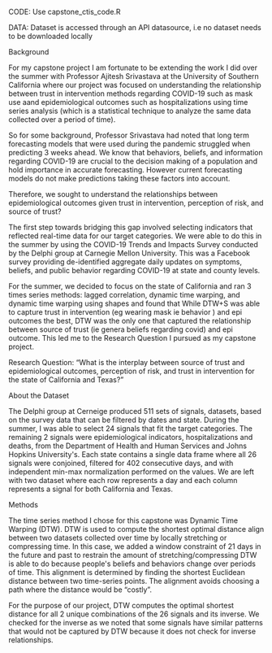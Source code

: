 CODE: Use capstone_ctis_code.R 

DATA: Dataset is accessed through an API datasource, i.e no dataset needs to be downloaded locally 

Background

For my capstone project I am fortunate to be extending the work I did over the summer with Professor Ajitesh Srivastava at the University of Southern California where our project was focused on understanding the relationship between trust in intervention methods regarding COVID-19 such as mask use aand epidemiological outcomes such as hospitalizations using time series analysis (which is a statistical technique to analyze the same data collected over a period of time).

So for some background, Professor Srivastava had noted that long term forecasting models that were used during the pandemic struggled when predicting 3 weeks ahead. We know that behaviors, beliefs, and information regarding COVID-19 are crucial to the decision making of a population and hold importance in accurate forecasting. However current forecasting models do not make predictions taking these factors into account. 

Therefore, we sought to understand the relationships between epidemiological outcomes given trust in intervention, perception of risk, and source of trust? 

The first step towards bridging this gap involved selecting indicators that reflected real-time data for our target categories. We were able to do this in the summer by using the COVID-19 Trends and Impacts Survey conducted by the Delphi group at Carnegie Mellon University. This was a Facebook survey providing de-identified aggregate daily updates on symptoms, beliefs, and public behavior regarding COVID-19 at state and county levels. 

For the summer, we decided to focus on the state of California and ran 3 times series methods: lagged correlation, dynamic time warping, and dynamic time warping using shapes and found that While DTW+S was able to capture trust in intervention (eg wearing mask ie behavior ) and epi outcomes the best, DTW was the only one that captured the relationship between source of trust (ie genera beliefs regarding covid) and epi outcome. This led me to the Research Question I pursued as my capstone project.


Research Question:  “What is the interplay between source of trust and epidemiological outcomes, perception of risk, and trust in intervention for the state of California and Texas?” 


About the Dataset 

The Delphi group at Cerneige produced 511 sets of signals, datasets, based on the survey data that can be filtered by dates and state. During the summer, I was able to select 24 signals that fit the target categories. The remaining 2 signals were epidemiological indicators, hospitalizations and deaths, from the Department of Health and Human Services and Johns Hopkins University's. Each state contains a single data frame where all 26 signals were conjoined, filtered for 402 consecutive days, and with independent min-max normalization performed on the values. We are left with two dataset where each row represents a day and each column represents a signal for both California and Texas.


Methods

The time series method I chose for this capstone was Dynamic Time Warping (DTW). DTW is used to compute the shortest optimal distance align  between two datasets collected over time by locally stretching or compressing time. In this case, we added a window constraint of 21 days in the future and past to restrain the amount of stretching/compressing DTW is able to do because people's beliefs and behaviors change over periods of time. This alignment is determined by finding the shortest Euclidean distance between two time-series points. The alignment avoids choosing a path where the distance would be “costly”.

For the purpose of our project, DTW computes the optimal shortest distance for all 2 unique combinations of the 26 signals and its inverse. We checked for the inverse as we noted that some signals have similar patterns that would not be captured by DTW because it does not check for inverse relationships. 


